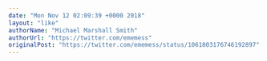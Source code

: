```yaml
---
date: "Mon Nov 12 02:09:39 +0000 2018"
layout: "like"
authorName: "Michael Marshall Smith"
authorUrl: "https://twitter.com/ememess"
originalPost: "https://twitter.com/ememess/status/1061803176746192897"
---
```

